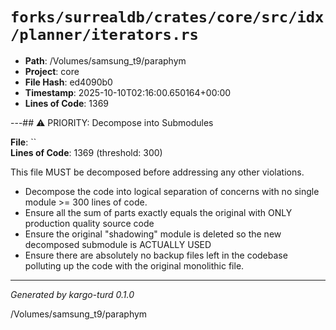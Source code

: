 # `forks/surrealdb/crates/core/src/idx/planner/iterators.rs`

- **Path**: /Volumes/samsung_t9/paraphym
- **Project**: core
- **File Hash**: ed4090b0  
- **Timestamp**: 2025-10-10T02:16:00.650164+00:00  
- **Lines of Code**: 1369

---## ⚠️ PRIORITY: Decompose into Submodules

**File**: ``  
**Lines of Code**: 1369 (threshold: 300)

This file MUST be decomposed before addressing any other violations.

- Decompose the code into logical separation of concerns with no single module >= 300 lines of code. 
- Ensure all the sum of parts exactly equals the original with ONLY production quality source code
- Ensure the original "shadowing" module is deleted so the new decomposed submodule is ACTUALLY USED
- Ensure there are absolutely no backup files left in the codebase polluting up the code with the original monolithic file.

------

*Generated by kargo-turd 0.1.0*

/Volumes/samsung_t9/paraphym